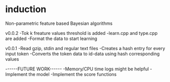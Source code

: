 induction
=========

Non-parametric feature based Bayesian algorithms

v0.0.2
	-Tok k freature values threshold is added
	-learn.cpp and type.cpp are added
	-Format the data to start learning

v0.0.1
	-Read gzip, stdin and regular text files
	-Creates a hash entry for every input token
	-Converts the token data to id-data using hash corresponding values

------FUTURE WORK------
	-Memory/CPU time logs might be helpful
	-Implement the model
	-Implement the score functions